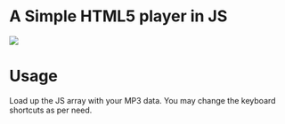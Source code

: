# A Simple HTML5 player in JS
<img src="http://res.cloudinary.com/jeremyrajan/image/upload/v1419089836/Screen_Shot_2014-12-20_at_11_35_12_pm_qwuq3y.png"/>

# Usage
Load up the JS array with your MP3 data. You may change the keyboard shortcuts as per need.

